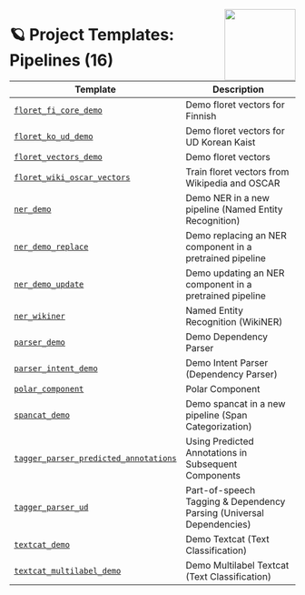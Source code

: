 <a href="https://explosion.ai"><img src="https://explosion.ai/assets/img/logo.svg" width="125" height="125" align="right" /></a>

# 🪐 Project Templates: Pipelines (16)

| Template | Description |
| --- | --- |
| [`floret_fi_core_demo`](floret_fi_core_demo) | Demo floret vectors for Finnish |
| [`floret_ko_ud_demo`](floret_ko_ud_demo) | Demo floret vectors for UD Korean Kaist |
| [`floret_vectors_demo`](floret_vectors_demo) | Demo floret vectors |
| [`floret_wiki_oscar_vectors`](floret_wiki_oscar_vectors) | Train floret vectors from Wikipedia and OSCAR |
| [`ner_demo`](ner_demo) | Demo NER in a new pipeline (Named Entity Recognition) |
| [`ner_demo_replace`](ner_demo_replace) | Demo replacing an NER component in a pretrained pipeline |
| [`ner_demo_update`](ner_demo_update) | Demo updating an NER component in a pretrained pipeline |
| [`ner_wikiner`](ner_wikiner) | Named Entity Recognition (WikiNER) |
| [`parser_demo`](parser_demo) | Demo Dependency Parser |
| [`parser_intent_demo`](parser_intent_demo) | Demo Intent Parser (Dependency Parser) |
| [`polar_component`](polar_component) | Polar Component |
| [`spancat_demo`](spancat_demo) | Demo spancat in a new pipeline (Span Categorization) |
| [`tagger_parser_predicted_annotations`](tagger_parser_predicted_annotations) | Using Predicted Annotations in Subsequent Components |
| [`tagger_parser_ud`](tagger_parser_ud) | Part-of-speech Tagging & Dependency Parsing (Universal Dependencies) |
| [`textcat_demo`](textcat_demo) | Demo Textcat (Text Classification) |
| [`textcat_multilabel_demo`](textcat_multilabel_demo) | Demo Multilabel Textcat (Text Classification) |